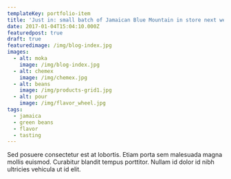 ```yaml
---
templateKey: portfolio-item
title: 'Just in: small batch of Jamaican Blue Mountain in store next week'
date: 2017-01-04T15:04:10.000Z
featuredpost: true
draft: true
featuredimage: /img/blog-index.jpg
images:
  - alt: moka
    image: /img/blog-index.jpg
  - alt: chemex
    image: /img/chemex.jpg
  - alt: beans
    image: /img/products-grid1.jpg
  - alt: pour
    image: /img/flavor_wheel.jpg
tags:
  - jamaica
  - green beans
  - flavor
  - tasting
---
```

Sed posuere consectetur est at lobortis. Etiam porta sem malesuada magna mollis euismod. Curabitur blandit tempus porttitor. Nullam id dolor id nibh ultricies vehicula ut id elit.
